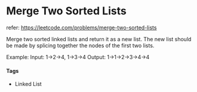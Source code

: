 

# Merge Two Sorted Lists
refer: https://leetcode.com/problems/merge-two-sorted-lists

Merge two sorted linked lists and return it as a new list. The new list should be made by splicing together the nodes of the first two lists.

Example:
Input: 1-&gt;2-&gt;4, 1-&gt;3-&gt;4
Output: 1-&gt;1-&gt;2-&gt;3-&gt;4-&gt;4




#### Tags

- Linked List



